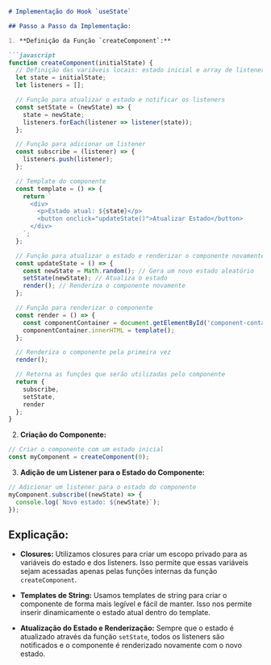 ```markdown
# Implementação do Hook `useState` 

## Passo a Passo da Implementação:

1. **Definição da Função `createComponent`:** 

```javascript
function createComponent(initialState) {
  // Definição das variáveis locais: estado inicial e array de listeners
  let state = initialState;
  let listeners = [];

  // Função para atualizar o estado e notificar os listeners
  const setState = (newState) => {
    state = newState;
    listeners.forEach(listener => listener(state));
  };

  // Função para adicionar um listener
  const subscribe = (listener) => {
    listeners.push(listener);
  };

  // Template do componente
  const template = () => {
    return `
      <div>
        <p>Estado atual: ${state}</p>
        <button onclick="updateState()">Atualizar Estado</button>
      </div>
    `;
  };

  // Função para atualizar o estado e renderizar o componente novamente
  const updateState = () => {
    const newState = Math.random(); // Gera um novo estado aleatório
    setState(newState); // Atualiza o estado
    render(); // Renderiza o componente novamente
  };

  // Função para renderizar o componente
  const render = () => {
    const componentContainer = document.getElementById('component-container');
    componentContainer.innerHTML = template();
  };

  // Renderiza o componente pela primeira vez
  render();

  // Retorna as funções que serão utilizadas pelo componente
  return {
    subscribe,
    setState,
    render
  };
}
```

2. **Criação do Componente:**

```javascript
// Criar o componente com um estado inicial
const myComponent = createComponent(0);
```

3. **Adição de um Listener para o Estado do Componente:**

```javascript
// Adicionar um listener para o estado do componente
myComponent.subscribe((newState) => {
  console.log(`Novo estado: ${newState}`);
});
```

## Explicação:

- **Closures:** Utilizamos closures para criar um escopo privado para as variáveis do estado e dos listeners. Isso permite que essas variáveis sejam acessadas apenas pelas funções internas da função `createComponent`.

- **Templates de String:** Usamos templates de string para criar o componente de forma mais legível e fácil de manter. Isso nos permite inserir dinamicamente o estado atual dentro do template.

- **Atualização do Estado e Renderização:** Sempre que o estado é atualizado através da função `setState`, todos os listeners são notificados e o componente é renderizado novamente com o novo estado.

```
